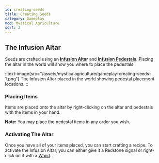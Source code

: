 ```yaml
---
id: creating-seeds
title: Creating Seeds
category: Gameplay
mod: Mystical Agriculture
sort: 2
---
```


## The Infusion Altar
Seeds are crafted using an [**Infusion Altar**](../blocks/infusion-altar.md) and [**Infusion Pedestals**](../blocks/infusion-pedestal.md). Placing the altar in the world will show you where to place the pedestals.

::text-image{src="/assets/mysticalagriculture/gameplay-creating-seeds-1.png"}
  The Infusion Altar placed in the world showing pedestal placement locations.
::

### Placing Items
Items are placed onto the altar by right-clicking on the altar and pedestals with the items in your hand.

**Note:** You may place the pedestal items in any order you wish.

### Activating The Altar
Once you have all of your items placed, you can start crafting a recipe. To activate the Infusion Altar, you can either give it a Redstone signal or right-click on it with a [Wand](../items/wand.md).

